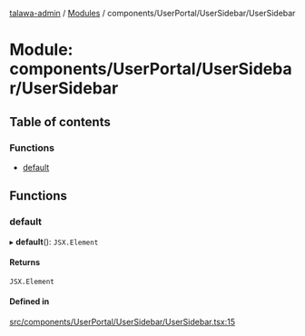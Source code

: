 [talawa-admin](../README.md) / [Modules](../modules.md) / components/UserPortal/UserSidebar/UserSidebar

# Module: components/UserPortal/UserSidebar/UserSidebar

## Table of contents

### Functions

- [default](components_UserPortal_UserSidebar_UserSidebar.md#default)

## Functions

### default

▸ **default**(): `JSX.Element`

#### Returns

`JSX.Element`

#### Defined in

[src/components/UserPortal/UserSidebar/UserSidebar.tsx:15](https://github.com/disha1202/talawa-admin/blob/eed3bdc/src/components/UserPortal/UserSidebar/UserSidebar.tsx#L15)
